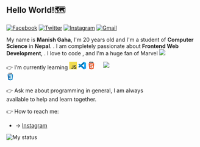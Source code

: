 ## Hello World!🗺

[![Facebook](https://img.shields.io/badge/-Facebook-white?style=flat&labelColor=white&logo=Facebook&logoColor=blue)](https://www.facebook.com/ManishGahaha)
[![Twitter](https://img.shields.io/badge/-Twitter-blue?style=flat&logo=twitter&logoColor=white)](https://www.twitter.com/manishgahaha) 
[![Instagram](https://img.shields.io/badge/-Instagram-c13584?style=flat&labelColor=c13584&logo=instagram&logoColor=white)](https://www.instagram.com/ManishGahaa)
[![Gmail](https://img.shields.io/badge/-Gmail-c14438?style=flat&logo=Gmail&logoColor=white)](mailto:manishgaha46@gmail.com)


My name is **Manish Gaha**, I'm 20 years old and I'm a student of **Computer Science**  in **Nepal**.
. I am completely passionate about **Frontend Web Development**, . I love to code , and I'm a huge fan of Marvel <img height ="20" src= "https://camo.githubusercontent.com/6ba7b982e69849c28d40e15131d5557cd65455a6/68747470733a2f2f6d656469612e67697068792e636f6d2f6d656469612f4c6e516a7057614f4e386e68723231764e572f67697068792e676966" />

<img align= "right" width= "250" src= "https://pa1.narvii.com/6580/8098c6e9207376889eeb0532d9f5a0723c4d73f5_hq.gif"/>


👉 I’m currently learning <img height="20" src="https://raw.githubusercontent.com/github/explore/80688e429a7d4ef2fca1e82350fe8e3517d3494d/topics/javascript/javascript.png"></code>
<code><img height="20" src="https://raw.githubusercontent.com/github/explore/80688e429a7d4ef2fca1e82350fe8e3517d3494d/topics/visual-studio-code/visual-studio-code.png"></code>
<code><img height="20" src="https://raw.githubusercontent.com/github/explore/80688e429a7d4ef2fca1e82350fe8e3517d3494d/topics/html/html.png"></code>
<code><img height="20" src="https://raw.githubusercontent.com/github/explore/80688e429a7d4ef2fca1e82350fe8e3517d3494d/topics/css/css.png"></code>

👉 Ask me about programming in general, I am always <br> available to help and learn together.

👉 How to reach me: 
   - <a>&#8594;	[Instagram](https://instagram.com/manishgahaa) </a>

<img title="My status" heigth="320" width="420" src="https://github-readme-stats.vercel.app/api?username=ManishGaha&hide=issues&count_private=true&icon_color=871486&title_color=000000&bg_color=ffffff&show_icons=true)"/>
